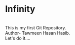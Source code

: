 # Infinity
<br>
This is my first Git Repository.
<br>
Author- Tawmeen Hasan Hasib.
<br>
Let's do it....

